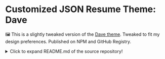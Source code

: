 # Customized JSON Resume Theme: Dave
🖼️ This is a slightly tweaked version of the [Dave theme](https://github.com/kneeki/jsonresume-theme-Dave). Tweaked to fit my design preferences. Published on NPM and GitHub Registry.

<details>
  <summary>Click to expand README.md of the source repository!</summary>

# jsonresume-theme-Dave
A compact theme for JSON Resume, designed for printing.

Tries to fit as much information as possible onto a single page without making sections look cluttered.

## Table of Contents

* [Preview](#preview)
* [Example](#example)
* [Running](#running)
* [Options](#options)
* [License](#license)

## Preview
![Preview](preview.png)

## Example
http://themes.jsonresume.org/theme/dave

## Running

```sh
# If you need to install Node.js:
#    sudo apt-get install npm
sudo npm install -g resume-cli
git clone https://github.com/kneeki/jsonresume-theme-Dave.git
cd jsonresume-theme-dave
sudo npm install
resume serve
```
You can print directly from the served html.

## Options

You may toggle `SORT__KEYWORDS` to alphabetically sort the keywords (useful for long arrays) and `CLEAN_DATES` to use shortened dates. See `index.js`.

This theme supports a modified `resume.json` schema which allows you to add seperate 'experience' and 'certifications' categories.

```json
"experience": [
    {
        "organization": "United States Navy",
        "position": "Culinary Specialist",
        "website": "",
        "startDate": "2001-08-01",
        "endDate": "2005-08-01",
        "summary": "",
        "highlights": [
            "Good Conduct Medal",
            "Global War on Terrorism Service Medal",
            "National Defense Service Medal",
            "Submarine Insignia",
            "SSBN Service Patrol Pin (4 patrols)"
        ]
    }
],
"certifications": [
    {
        "name": "CompTIA A+",
        "url": "https://certification.comptia.org/certifications/a",
        "startDate": "08/01/2004",
        "endDate": ""
    },
    {
        "name": "CompTIA Network+",
        "url": "https://certification.comptia.org/certifications/network",
        "startDate": "08/01/2004",
        "endDate": ""
    }
]
```

## License
The MIT License (MIT)

Copyright (c) 2015 Ainsley Chong

Permission is hereby granted, free of charge, to any person obtaining a copy
of this software and associated documentation files (the "Software"), to deal
in the Software without restriction, including without limitation the rights
to use, copy, modify, merge, publish, distribute, sublicense, and/or sell
copies of the Software, and to permit persons to whom the Software is
furnished to do so, subject to the following conditions:

The above copyright notice and this permission notice shall be included in all
copies or substantial portions of the Software.

THE SOFTWARE IS PROVIDED "AS IS", WITHOUT WARRANTY OF ANY KIND, EXPRESS OR
IMPLIED, INCLUDING BUT NOT LIMITED TO THE WARRANTIES OF MERCHANTABILITY,
FITNESS FOR A PARTICULAR PURPOSE AND NONINFRINGEMENT. IN NO EVENT SHALL THE
AUTHORS OR COPYRIGHT HOLDERS BE LIABLE FOR ANY CLAIM, DAMAGES OR OTHER
LIABILITY, WHETHER IN AN ACTION OF CONTRACT, TORT OR OTHERWISE, ARISING FROM,
OUT OF OR IN CONNECTION WITH THE SOFTWARE OR THE USE OR OTHER DEALINGS IN THE
SOFTWARE.
